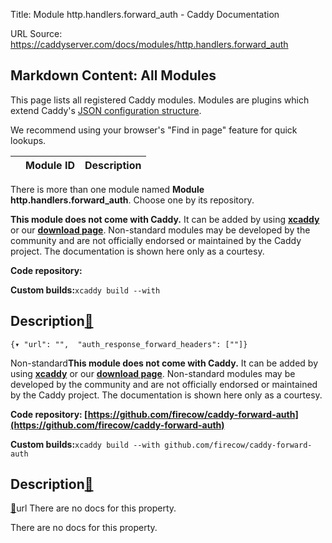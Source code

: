 Title: Module http.handlers.forward_auth - Caddy Documentation

URL Source: https://caddyserver.com/docs/modules/http.handlers.forward_auth

Markdown Content:
All Modules
-----------

This page lists all registered Caddy modules. Modules are plugins which extend Caddy's [JSON configuration structure](https://caddyserver.com/docs/json/).

We recommend using your browser's "Find in page" feature for quick lookups.

|  | Module ID | Description |
| --- | --- | --- |

There is more than one module named **Module http.handlers.forward_auth**. Choose one by its repository.

**This module does not come with Caddy.** It can be added by using **[xcaddy](https://caddyserver.com/docs/build#xcaddy)** or our **[download page](https://caddyserver.com/download)**. Non-standard modules may be developed by the community and are not officially endorsed or maintained by the Caddy project. The documentation is shown here only as a courtesy.

**Code repository:**

**Custom builds:**`xcaddy build --with`

Description[🔗](https://caddyserver.com/docs/modules/http.handlers.forward_auth#docs "Direct link")
---------------------------------------------------------------------------------------------------

`{▾	"url": "",	"auth_response_forward_headers": [""]}`

Non-standard**This module does not come with Caddy.** It can be added by using **[xcaddy](https://caddyserver.com/docs/build#xcaddy)** or our **[download page](https://caddyserver.com/download)**. Non-standard modules may be developed by the community and are not officially endorsed or maintained by the Caddy project. The documentation is shown here only as a courtesy.

**Code repository: [https://github.com/firecow/caddy-forward-auth](https://github.com/firecow/caddy-forward-auth)**

**Custom builds:**`xcaddy build --with github.com/firecow/caddy-forward-auth`

Description[🔗](https://caddyserver.com/docs/modules/http.handlers.forward_auth#docs "Direct link")
---------------------------------------------------------------------------------------------------

[🔗](https://caddyserver.com/docs/modules/http.handlers.forward_auth#url)url
There are no docs for this property.

There are no docs for this property.
